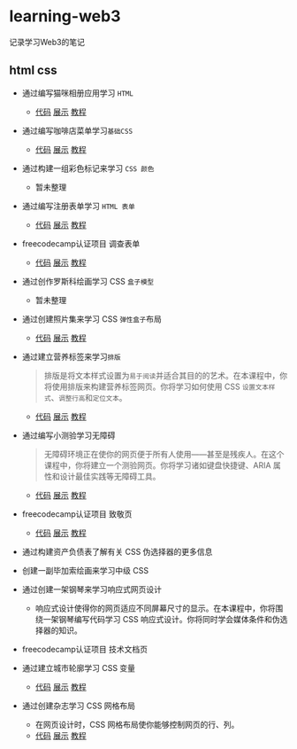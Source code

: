 # learning-web3

记录学习Web3的笔记

## html css

- 通过编写猫咪相册应用学习 `HTML`
     -  [代码](https://github.com/terrygmk/learning-web3/tree/main/responsive-web-design/learn-html-by-building-a-cat-photo-app/) [展示](https://terrygmk.github.io/learning-web3/responsive-web-design/learn-html-by-building-a-cat-photo-app/) [教程](https://www.freecodecamp.org/chinese/learn/2022/responsive-web-design/learn-html-by-building-a-cat-photo-app/step-1)

- 通过编写咖啡店菜单学习`基础CSS`
    -  [代码](https://github.com/terrygmk/learning-web3/tree/main/responsive-web-design/learn-basic-css-by-building-a-cafe-menu/) [展示](https://terrygmk.github.io/learning-web3/responsive-web-design/learn-basic-css-by-building-a-cafe-menu/) [教程](https://www.freecodecamp.org/chinese/learn/2022/responsive-web-design/learn-basic-css-by-building-a-cafe-menu/step-1)

- 通过构建一组彩色标记来学习 `CSS 颜色`
    - 暂未整理

- 通过编写注册表单学习 `HTML 表单`
    -  [代码](https://github.com/terrygmk/learning-web3/tree/main/responsive-web-design/learn-html-forms-by-building-a-registration-form/) [展示](https://terrygmk.github.io/learning-web3/responsive-web-design/learn-html-forms-by-building-a-registration-form/) [教程](https://www.freecodecamp.org/chinese/learn/2022/responsive-web-design/learn-html-forms-by-building-a-registration-form/step-1)

- freecodecamp认证项目 调查表单
    -  [代码](https://github.com/terrygmk/learning-web3/tree/main/responsive-web-design/build-a-survey-form-project/) [展示](https://terrygmk.github.io/learning-web3/responsive-web-design/build-a-survey-form-project/) [教程](https://www.freecodecamp.org/chinese/learn/2022/responsive-web-design/build-a-survey-form-project/build-a-survey-form)

- 通过创作罗斯科绘画学习 CSS `盒子模型`
    - 暂未整理

- 通过创建照片集来学习 CSS `弹性盒子`布局
    -  [代码](https://github.com/terrygmk/learning-web3/tree/main/responsive-web-design/learn-css-flexbox-by-building-a-photo-gallery/) [展示](https://terrygmk.github.io/learning-web3/responsive-web-design/learn-css-flexbox-by-building-a-photo-gallery/) [教程](https://www.freecodecamp.org/chinese/learn/2022/responsive-web-design/learn-css-flexbox-by-building-a-photo-gallery/step-1)

- 通过建立营养标签来学习`排版`
    > 排版是将文本样式设置为`易于阅读`并适合其目的的艺术。在本课程中，你将使用排版来构建营养标签网页。你将学习如何使用 CSS `设置文本样式`、`调整行高`和`定位文本`。
    -  [代码](https://github.com/terrygmk/learning-web3/tree/main/responsive-web-design/learn-typography-by-building-a-nutrition-label/) [展示](https://terrygmk.github.io/learning-web3/responsive-web-design/learn-typography-by-building-a-nutrition-label/) [教程](https://www.freecodecamp.org/chinese/learn/2022/responsive-web-design/learn-typography-by-building-a-nutrition-label/step-1)

- 通过编写小测验学习无障碍
    > 无障碍环境正在使你的网页便于所有人使用——甚至是残疾人。在这个课程中，你将建立一个测验网页。你将学习诸如键盘快捷键、ARIA 属性和设计最佳实践等无障碍工具。
    -  [代码](https://github.com/terrygmk/learning-web3/tree/main/responsive-web-design/learn-accessibility-by-building-a-quiz/) [展示](https://terrygmk.github.io/learning-web3/responsive-web-design/learn-accessibility-by-building-a-quiz/) [教程](https://www.freecodecamp.org/chinese/learn/2022/responsive-web-design/learn-accessibility-by-building-a-quiz/step-1)

- freecodecamp认证项目 致敬页
    -  [代码](https://github.com/terrygmk/learning-web3/tree/main/responsive-web-design/build-a-tribute-page-project) [展示](https://terrygmk.github.io/learning-web3/responsive-web-design/build-a-tribute-page-project/) [教程](https://www.freecodecamp.org/chinese/learn/2022/responsive-web-design/build-a-tribute-page-project/step-1)


- 通过构建资产负债表了解有关 CSS 伪选择器的更多信息

- 创建一副毕加索绘画来学习中级 CSS

- 通过创建一架钢琴来学习响应式网页设计
    - 响应式设计使得你的网页适应不同屏幕尺寸的显示。在本课程中，你将围绕一架钢琴编写代码学习 CSS 响应式设计。你将同时学会媒体条件和伪选择器的知识。

- freecodecamp认证项目 技术文档页

- 通过建立城市轮廓学习 CSS 变量
    - [代码](https://github.com/terrygmk/learning-web3/tree/main/responsive-web-design/learn-css-variables-by-building-a-city-skyline) [展示](https://terrygmk.github.io/learning-web3/responsive-web-design/learn-css-variables-by-building-a-city-skyline/) [教程](https://www.freecodecamp.org/chinese/learn/2022/responsive-web-design/learn-css-variables-by-building-a-city-skyline/step-1)

- 通过创建杂志学习 CSS 网格布局
    - 在网页设计时，CSS 网格布局使你能够控制网页的行、列。
    - [代码](https://github.com/terrygmk/learning-web3/tree/main/responsive-web-design/learn-css-grid-by-building-a-magazine) [展示](https://terrygmk.github.io/learning-web3/responsive-web-design/learn-css-grid-by-building-a-magazine/) [教程](https://www.freecodecamp.org/chinese/learn/2022/responsive-web-design/learn-css-grid-by-building-a-magazine/step-1)